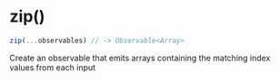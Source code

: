 # zip()

```js
zip(...observables) // -> Observable<Array>
```

Create an observable that emits arrays containing the
matching index values from each input
